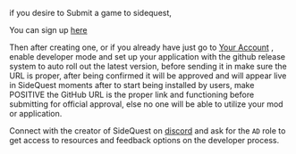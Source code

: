 if you desire to Submit a game to sidequest,

You can sign up [here](https://sidequestvr.com/#/sign-up)

Then after creating one, or if you already have just go to [Your Account](https://sidequestvr.com/#/account) , enable developer mode and set up your application with the github release system to auto roll out the latest version, before sending it in make sure the URL is proper, after being confirmed it will be approved and will appear live in SideQuest moments after to start being installed by users, make POSITIVE the GitHub URL is the proper link and functioning before submitting for official approval, else no one will be able to utilize your mod or application.


Connect with the creator of SideQuest on [discord](https://discord.gg/hzCf9Vj) and ask for the `AD` role to get access to resources and feedback options on the developer process. 